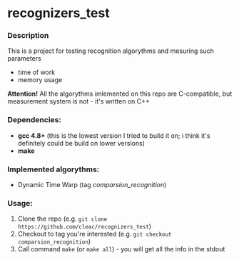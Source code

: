 # recognizers_test
### Description
This is a project for testing recognition algorythms and mesuring such parameters
 - time of work
 - memory usage

**Attention!**
  All the algorythms imlemented on this repo are C-compatible, but measurement system is not - it's written on C++
 
### Dependencies:
 - **gcc 4.8+** (this is the lowest version I tried to build it on; i think it's definitely could be build on lower versions)
 - **make**
 
### Implemented algorythms:
 - Dynamic Time Warp (tag *comparsion_recognition*)
 
### Usage:
 1. Clone the repo (e.g. `git clone https://github.com/cleac/recognizers_test`)
 2. Checkout to tag you're interested (e.g. `git checkout comparsion_recognition`)
 3. Call command `make` (or `make all`) - you will get all the info in the stdout
